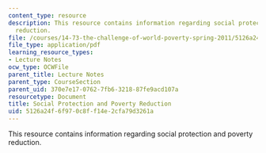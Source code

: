 ```yaml
---
content_type: resource
description: This resource contains information regarding social protection and poverty
  reduction.
file: /courses/14-73-the-challenge-of-world-poverty-spring-2011/5126a24f6f970c8ff14e2cfa79d3261a_MIT14_73S11_Lec15_slides.pdf
file_type: application/pdf
learning_resource_types:
- Lecture Notes
ocw_type: OCWFile
parent_title: Lecture Notes
parent_type: CourseSection
parent_uid: 370e7e17-0762-7fb6-3218-87fe9acd107a
resourcetype: Document
title: Social Protection and Poverty Reduction
uid: 5126a24f-6f97-0c8f-f14e-2cfa79d3261a
---
```

This resource contains information regarding social protection and poverty reduction.

